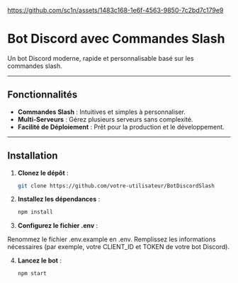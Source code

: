 
https://github.com/sc1n/assets/1483c168-1e6f-4563-9850-7c2bd7c179e9

# Bot Discord avec Commandes Slash

Un bot Discord moderne, rapide et personnalisable basé sur les commandes slash.

---

## Fonctionnalités

- **Commandes Slash** : Intuitives et simples à personnaliser.
- **Multi-Serveurs** : Gérez plusieurs serveurs sans complexité.
- **Facilité de Déploiement** : Prêt pour la production et le développement.

---

##  Installation

1. **Clonez le dépôt** :
   ```bash
   git clone https://github.com/votre-utilisateur/BotDiscordSlash
2. **Installez les dépendances** :
   ```bash
   npm install

3. **Configurez le fichier .env** :

Renommez le fichier .env.example en .env.
Remplissez les informations nécessaires (par exemple, votre CLIENT_ID et TOKEN de votre bot Discord).

4. **Lancez le bot** :
   ```bash
   npm start
